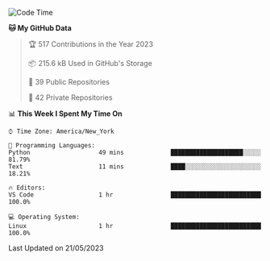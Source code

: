 <!--START_SECTION:waka-->
![Code Time](http://img.shields.io/badge/Code%20Time-200%20hrs%2049%20mins-blue)

**🐱 My GitHub Data** 

> 🏆 517 Contributions in the Year 2023
 > 
> 📦 215.6 kB Used in GitHub's Storage 
 > 
> 📜 39 Public Repositories 
 > 
> 🔑 42 Private Repositories  
 > 
📊 **This Week I Spent My Time On** 

```text
⌚︎ Time Zone: America/New_York

💬 Programming Languages: 
Python                   49 mins             ████████████████████░░░░░   81.79% 
Text                     11 mins             ████░░░░░░░░░░░░░░░░░░░░░   18.21%

🔥 Editors: 
VS Code                  1 hr                █████████████████████████   100.0%

💻 Operating System: 
Linux                    1 hr                █████████████████████████   100.0%

```


 Last Updated on 21/05/2023
<!--END_SECTION:waka-->